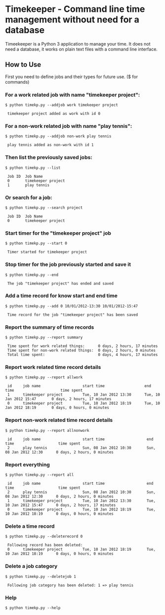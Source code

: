 # Timekeeper - Command line time management without need for a database

Timeekeeper is a Python 3 application to manage your time. It does not need a
database, it works on plain text files with a command line interface.

## How to Use

First you need to define jobs and their types for future use.
($ for commands)

### For a work related job with name "timekeeper project":

    $ python timekp.py --addjob work timekeeper project

     timekeeper project added as work with id 0

### For a non-work related job with name "play tennis":

    $ python timekp.py --addjob non-work play tennis

     play tennis added as non-work with id 1

### Then list the previously saved jobs:

    $ python timekp.py --list

     Job ID  Job Name
     0       timekeeper project
     1       play tennis


### Or search for a job:

    $ python timekp.py --search project

     Job ID  Job Name
     0       timekeeper project


### Start timer for the "timekeeper project" job

    $ python timekp.py --start 0

     Timer started for timekeeper project


### Stop timer for the job previously started and save it

    $ python timekp.py --end

     The job "timekeeper project" has ended and saved

### Add a time record for know start and end time

    $ python timekp.py --add 0 10/01/2012-13:30 10/01/2012-15:47

     Time record for the job "timekeeper project" has been saved


### Report the summary of time records
    $ python timekp.py --report summary

     Time spent for work related things:      0 days, 2 hours, 17 minutes
     Time spent for non-work related things:  0 days, 2 hours, 0 minutes
     Total time spent:                        0 days, 4 hours, 17 minutes


### Report work related time record details
    $ python timekp.py --report allwork

     id     job name                   start time                  end time                     time spent
     1      timekeeper project         Tue, 10 Jan 2012 13:30      Tue, 10 Jan 2012 15:47       0 days, 2 hours, 17 minutes
     0      timekeeper project         Tue, 10 Jan 2012 18:19      Tue, 10 Jan 2012 18:19       0 days, 0 hours, 0 minutes



### Report non-work related time record details
    $ python timekp.py --report allnonwork

     id     job name                   start time                   end time                    time spent
     2      play tennis                Sun, 08 Jan 2012 10:30       Sun, 08 Jan 2012 12:30      0 days, 2 hours, 0 minutes


### Report everything
    $ python timekp.py --report all

     id     job name                   start time                   end time                    time spent
     2      play tennis                Sun, 08 Jan 2012 10:30       Sun, 08 Jan 2012 12:30      0 days, 2 hours, 0 minutes
     1      timekeeper project         Tue, 10 Jan 2012 13:30       Tue, 10 Jan 2012 15:47      0 days, 2 hours, 17 minutes
     0      timekeeper project         Tue, 10 Jan 2012 18:19       Tue, 10 Jan 2012 18:19      0 days, 0 hours, 0 minutes

### Delete a time record
    $ python timekp.py --deleterecord 0

     Following record has been deleted:
     0      timekeeper project         Tue, 10 Jan 2012 18:19       Tue, 10 Jan 2012 18:19      0 days, 0 hours, 0 minutes

### Delete a job category
    $ python timekp.py --deletejob 1

     Following job category has been deleted: 1 => play tennis

### Help
    $ python timekp.py --help

